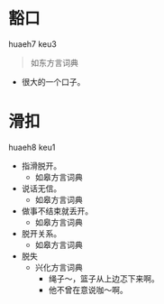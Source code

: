 # 豁口
huaeh7 keu3
> 如东方言词典
- 很大的一个口子。

# 滑扣
huaeh8 keu1
+ 指滑脱开。
  * 如皋方言词典
+ 说话无信。
  * 如皋方言词典
+ 做事不结束就丢开。
  * 如皋方言词典
+ 脱开关系。
  * 如皋方言词典
+ 脱失
  * 兴化方言词典
    - 绳子～，篮子从上边忑下来啊。
    - 他不曾在意说咖～啊。
